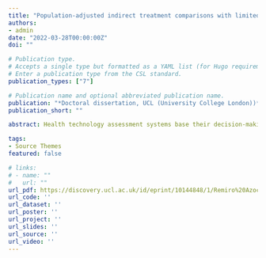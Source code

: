 ```yaml
---
title: "Population-adjusted indirect treatment comparisons with limited access to patient-level data"
authors:
- admin
date: "2022-03-28T00:00:00Z"
doi: ""

# Publication type.
# Accepts a single type but formatted as a YAML list (for Hugo requirements).
# Enter a publication type from the CSL standard.
publication_types: ["7"]

# Publication name and optional abbreviated publication name.
publication: "*Doctoral dissertation, UCL (University College London))*"
publication_short: ""

abstract: Health technology assessment systems base their decision-making on health-economic evaluations. These require accurate relative treatment effect estimates for specific patient populations. In an ideal scenario, a head-to-head randomized controlled trial, directly comparing the interventions of interest, would be available. Indirect treatment comparisons are necessary to contrast treatments which have not been analyzed in the same trial. Population-adjusted indirect comparisons estimate treatment effects where there are no head-to-head trials between the interventions of interest, limited access to patient-level data, and cross-trial differences in effect measure modifiers. Health technology assessment agencies are increasingly accepting evaluations that use these methods across a diverse range of therapeutic areas. Popular approaches include matching-adjusted indirect comparison (MAIC), based on propensity score weighting, and simulated treatment comparison (STC), based on outcome regression. There is limited formal evaluation of these methods and whether they can be used to accurately compare treatments. Thus, I undertake a review and a simulation study that compares the standard unadjusted indirect comparisons, MAIC and STC across 162 scenarios. This simulation study assumes that the trials are investigating survival outcomes and measure continuous covariates, with the log hazard ratio as the measure of effect — one of the most widely used setups in health technology assessment applications. MAIC yields unbiased treatment effect estimates under no failures of assumptions. The typical usage of STC produces bias because it targets a conditional treatment effect where the target estimand should be a marginal treatment effect. The incompatibility of estimates in the indirect comparison leads to bias as the measure of effect is non-collapsible. When adjusting for covariates, one must integrate or average the conditional model over the population of interest to recover a compatible marginal treatment effect. I propose a marginalization method based on parametric G-computation that can be easily applied where the outcome regression is a generalized linear model or a Cox model. In addition, I introduce a novel general-purpose method based on the ideas underlying multiple imputation, which is termed multiple imputation marginalization (MIM) and is applicable to a wide range of models, including parametric survival models. The approaches view the covariate adjustment regression as a nuisance model and separate its estimation from the evaluation of the marginal treatment effect of interest. Both methods can accommodate a Bayesian statistical framework, which naturally integrates the analysis into a probabilistic framework, typically required for health technology assessment. Another simulation study provides proof-of-principle for the methods and benchmarks their performance against MAIC and the conventional STC. The simulations are based on scenarios with binary outcomes and continuous covariates, with the log-odds ratio as the measure of effect. The marginalized outcome regression approaches achieve more precise and more accurate estimates than MAIC, particularly when covariate overlap is poor, and yield unbiased marginal treatment effect estimates under no failures of assumptions. Furthermore, regression-adjusted estimates of the marginal effect provide greater precision and accuracy than the conditional estimates produced by the conventional STC, which are systematically biased because the log-odds ratio is a non-collapsible measure of effect. The marginalization methods outlined in this thesis are necessary and important for health technology assessment more generally, because marginal treatment effects should be the preferred inferential target for reimbursement decisions at the population level. Treatment effectiveness inputs in health economic models are often informed by the treatment coefficient of a multivariable regression. An often overlooked issue is that this has a conditional interpretation, and that the coefficients of the regression must be marginalized over the target population of interest to produce a relevant estimate for reimbursement decisions at the population level.

tags:
- Source Themes
featured: false

# links:
# - name: ""
#   url: ""
url_pdf: https://discovery.ucl.ac.uk/id/eprint/10144848/1/Remiro%20Azocar__thesis_redacted_final.pdf
url_code: ''
url_dataset: ''
url_poster: ''
url_project: ''
url_slides: ''
url_source: ''
url_video: ''
---
```

